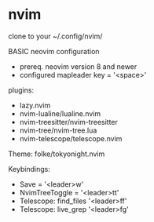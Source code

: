 # nvim
clone to your ~/.config/nvim/


BASIC neovim configuration
- prereq. neovim version 8 and newer
- configured mapleader key = '\<space\>'

plugins:
- lazy.nvim
- nvim-lualine/lualine.nvim
- nvim-treesitter/nvim-treesitter
- nvim-tree/nvim-tree.lua
- nvim-telescope/telescope.nvim

Theme: folke/tokyonight.nvim

Keybindings:
- Save = '\<leader\>w'
- NvimTreeToggle = '\<leader\>tt'
- Telescope: find_files '\<leader\>ff'
- Telescope: live_grep '\<leader\>fg'
  
